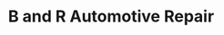 ---
title: "B and R Automotive Repair"
url: /cartersville/b-and-r-automotive-repair/
shop: Autowerkstatt
---
